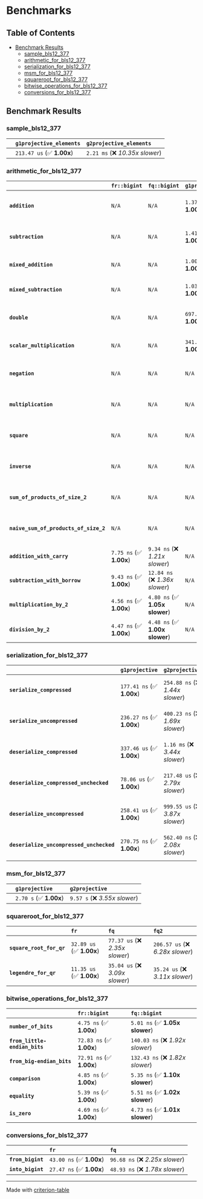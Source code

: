 # Benchmarks

## Table of Contents

- [Benchmark Results](#benchmark-results)
    - [sample_bls12_377](#sample_bls12_377)
    - [arithmetic_for_bls12_377](#arithmetic_for_bls12_377)
    - [serialization_for_bls12_377](#serialization_for_bls12_377)
    - [msm_for_bls12_377](#msm_for_bls12_377)
    - [squareroot_for_bls12_377](#squareroot_for_bls12_377)
    - [bitwise_operations_for_bls12_377](#bitwise_operations_for_bls12_377)
    - [conversions_for_bls12_377](#conversions_for_bls12_377)

## Benchmark Results

### sample_bls12_377

|        | `g1projective_elements`          | `g2projective_elements`           |
|:-------|:---------------------------------|:--------------------------------- |
|        | `213.47 us` (✅ **1.00x**)        | `2.21 ms` (❌ *10.35x slower*)     |

### arithmetic_for_bls12_377

|                                       | `fr::bigint`            | `fq::bigint`                    | `g1projective`            | `g2projective`                 | `fq2`                             | `fq12`                            | `fq`                             | `fr`                               |
|:--------------------------------------|:------------------------|:--------------------------------|:--------------------------|:-------------------------------|:----------------------------------|:----------------------------------|:---------------------------------|:---------------------------------- |
| **`addition`**                        | `N/A`                   | `N/A`                           | `1.37 us` (✅ **1.00x**)   | `5.29 us` (❌ *3.86x slower*)   | `31.44 ns` (🚀 **43.60x faster**)  | `211.13 ns` (🚀 **6.49x faster**)  | `22.70 ns` (🚀 **60.38x faster**) | `9.85 ns` (🚀 **139.22x faster**)   |
| **`subtraction`**                     | `N/A`                   | `N/A`                           | `1.41 us` (✅ **1.00x**)   | `5.65 us` (❌ *4.01x slower*)   | `32.45 ns` (🚀 **43.43x faster**)  | `203.87 ns` (🚀 **6.91x faster**)  | `17.77 ns` (🚀 **79.30x faster**) | `10.53 ns` (🚀 **133.80x faster**)  |
| **`mixed_addition`**                  | `N/A`                   | `N/A`                           | `1.00 us` (✅ **1.00x**)   | `3.78 us` (❌ *3.77x slower*)   | `N/A`                             | `N/A`                             | `N/A`                            | `N/A`                              |
| **`mixed_subtraction`**               | `N/A`                   | `N/A`                           | `1.03 us` (✅ **1.00x**)   | `3.83 us` (❌ *3.73x slower*)   | `N/A`                             | `N/A`                             | `N/A`                            | `N/A`                              |
| **`double`**                          | `N/A`                   | `N/A`                           | `697.00 ns` (✅ **1.00x**) | `2.48 us` (❌ *3.56x slower*)   | `15.23 ns` (🚀 **45.78x faster**)  | `118.87 ns` (🚀 **5.86x faster**)  | `8.93 ns` (🚀 **78.08x faster**)  | `10.90 ns` (🚀 **63.94x faster**)   |
| **`scalar_multiplication`**           | `N/A`                   | `N/A`                           | `341.21 us` (✅ **1.00x**) | `1.27 ms` (❌ *3.72x slower*)   | `N/A`                             | `N/A`                             | `N/A`                            | `N/A`                              |
| **`negation`**                        | `N/A`                   | `N/A`                           | `N/A`                     | `N/A`                          | `27.38 ns` (❌ *3.89x slower*)     | `120.83 ns` (❌ *17.16x slower*)   | `19.90 ns` (❌ *2.83x slower*)    | `7.04 ns` (✅ **1.00x**)            |
| **`multiplication`**                  | `N/A`                   | `N/A`                           | `N/A`                     | `N/A`                          | `317.44 ns` (❌ *7.11x slower*)    | `7.91 us` (❌ *177.36x slower*)    | `82.84 ns` (❌ *1.86x slower*)    | `44.62 ns` (✅ **1.00x**)           |
| **`square`**                          | `N/A`                   | `N/A`                           | `N/A`                     | `N/A`                          | `293.74 ns` (❌ *7.61x slower*)    | `5.54 us` (❌ *143.61x slower*)    | `71.27 ns` (❌ *1.85x slower*)    | `38.60 ns` (✅ **1.00x**)           |
| **`inverse`**                         | `N/A`                   | `N/A`                           | `N/A`                     | `N/A`                          | `16.65 us` (❌ *2.20x slower*)     | `30.14 us` (❌ *3.97x slower*)     | `17.44 us` (❌ *2.30x slower*)    | `7.58 us` (✅ **1.00x**)            |
| **`sum_of_products_of_size_2`**       | `N/A`                   | `N/A`                           | `N/A`                     | `N/A`                          | `673.60 ns` (❌ *10.70x slower*)   | `16.12 us` (❌ *256.14x slower*)   | `133.36 ns` (❌ *2.12x slower*)   | `62.93 ns` (✅ **1.00x**)           |
| **`naive_sum_of_products_of_size_2`** | `N/A`                   | `N/A`                           | `N/A`                     | `N/A`                          | `657.64 ns` (❌ *6.96x slower*)    | `16.07 us` (❌ *170.22x slower*)   | `190.06 ns` (❌ *2.01x slower*)   | `94.43 ns` (✅ **1.00x**)           |
| **`addition_with_carry`**             | `7.75 ns` (✅ **1.00x**) | `9.34 ns` (❌ *1.21x slower*)    | `N/A`                     | `N/A`                          | `N/A`                             | `N/A`                             | `N/A`                            | `N/A`                              |
| **`subtraction_with_borrow`**         | `9.43 ns` (✅ **1.00x**) | `12.84 ns` (❌ *1.36x slower*)   | `N/A`                     | `N/A`                          | `N/A`                             | `N/A`                             | `N/A`                            | `N/A`                              |
| **`multiplication_by_2`**             | `4.56 ns` (✅ **1.00x**) | `4.80 ns` (✅ **1.05x slower**)  | `N/A`                     | `N/A`                          | `N/A`                             | `N/A`                             | `N/A`                            | `N/A`                              |
| **`division_by_2`**                   | `4.47 ns` (✅ **1.00x**) | `4.48 ns` (✅ **1.00x slower**)  | `N/A`                     | `N/A`                          | `N/A`                             | `N/A`                             | `N/A`                            | `N/A`                              |

### serialization_for_bls12_377

|                                          | `g1projective`            | `g2projective`                   | `fr`                               | `fq`                                | `fq2`                               | `fq12`                            |
|:-----------------------------------------|:--------------------------|:---------------------------------|:-----------------------------------|:------------------------------------|:------------------------------------|:--------------------------------- |
| **`serialize_compressed`**               | `177.41 ns` (✅ **1.00x**) | `254.88 ns` (❌ *1.44x slower*)   | `33.29 ns` (🚀 **5.33x faster**)    | `59.96 ns` (🚀 **2.96x faster**)     | `118.26 ns` (✅ **1.50x faster**)    | `745.63 ns` (❌ *4.20x slower*)    |
| **`serialize_uncompressed`**             | `236.27 ns` (✅ **1.00x**) | `400.23 ns` (❌ *1.69x slower*)   | `33.32 ns` (🚀 **7.09x faster**)    | `60.00 ns` (🚀 **3.94x faster**)     | `117.75 ns` (🚀 **2.01x faster**)    | `750.00 ns` (❌ *3.17x slower*)    |
| **`deserialize_compressed`**             | `337.46 us` (✅ **1.00x**) | `1.16 ms` (❌ *3.44x slower*)     | `55.13 ns` (🚀 **6120.70x faster**) | `112.04 ns` (🚀 **3012.05x faster**) | `245.31 ns` (🚀 **1375.64x faster**) | `1.48 us` (🚀 **227.62x faster**)  |
| **`deserialize_compressed_unchecked`**   | `78.06 us` (✅ **1.00x**)  | `217.48 us` (❌ *2.79x slower*)   | `55.39 ns` (🚀 **1409.09x faster**) | `115.80 ns` (🚀 **674.07x faster**)  | `246.67 ns` (🚀 **316.44x faster**)  | `1.49 us` (🚀 **52.44x faster**)   |
| **`deserialize_uncompressed`**           | `258.41 us` (✅ **1.00x**) | `999.55 us` (❌ *3.87x slower*)   | `55.18 ns` (🚀 **4683.32x faster**) | `112.23 ns` (🚀 **2302.38x faster**) | `245.08 ns` (🚀 **1054.38x faster**) | `1.48 us` (🚀 **174.86x faster**)  |
| **`deserialize_uncompressed_unchecked`** | `270.75 ns` (✅ **1.00x**) | `562.40 ns` (❌ *2.08x slower*)   | `55.63 ns` (🚀 **4.87x faster**)    | `113.27 ns` (🚀 **2.39x faster**)    | `245.52 ns` (✅ **1.10x faster**)    | `1.48 us` (❌ *5.46x slower*)      |

### msm_for_bls12_377

|        | `g1projective`          | `g2projective`                 |
|:-------|:------------------------|:------------------------------ |
|        | `2.70 s` (✅ **1.00x**)  | `9.57 s` (❌ *3.55x slower*)    |

### squareroot_for_bls12_377

|                          | `fr`                     | `fq`                            | `fq2`                             |
|:-------------------------|:-------------------------|:--------------------------------|:--------------------------------- |
| **`square_root_for_qr`** | `32.89 us` (✅ **1.00x**) | `77.37 us` (❌ *2.35x slower*)   | `206.57 us` (❌ *6.28x slower*)    |
| **`legendre_for_qr`**    | `11.35 us` (✅ **1.00x**) | `35.04 us` (❌ *3.09x slower*)   | `35.24 us` (❌ *3.11x slower*)     |

### bitwise_operations_for_bls12_377

|                               | `fr::bigint`             | `fq::bigint`                      |
|:------------------------------|:-------------------------|:--------------------------------- |
| **`number_of_bits`**          | `4.75 ns` (✅ **1.00x**)  | `5.01 ns` (✅ **1.05x slower**)    |
| **`from_little-endian_bits`** | `72.83 ns` (✅ **1.00x**) | `140.03 ns` (❌ *1.92x slower*)    |
| **`from_big-endian_bits`**    | `72.91 ns` (✅ **1.00x**) | `132.43 ns` (❌ *1.82x slower*)    |
| **`comparison`**              | `4.85 ns` (✅ **1.00x**)  | `5.35 ns` (✅ **1.10x slower**)    |
| **`equality`**                | `5.39 ns` (✅ **1.00x**)  | `5.51 ns` (✅ **1.02x slower**)    |
| **`is_zero`**                 | `4.69 ns` (✅ **1.00x**)  | `4.73 ns` (✅ **1.01x slower**)    |

### conversions_for_bls12_377

|                   | `fr`                     | `fq`                             |
|:------------------|:-------------------------|:-------------------------------- |
| **`from_bigint`** | `43.00 ns` (✅ **1.00x**) | `96.68 ns` (❌ *2.25x slower*)    |
| **`into_bigint`** | `27.47 ns` (✅ **1.00x**) | `48.93 ns` (❌ *1.78x slower*)    |

---
Made with [criterion-table](https://github.com/nu11ptr/criterion-table)

